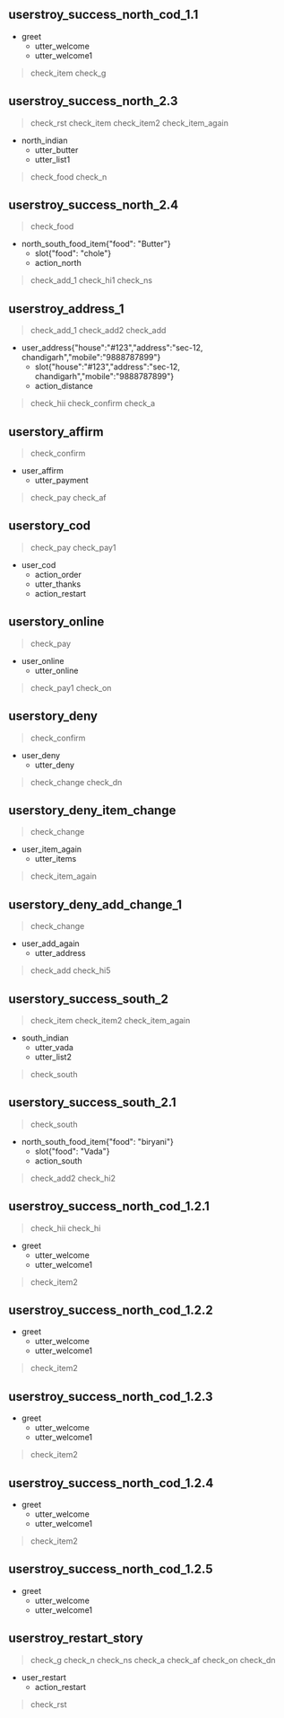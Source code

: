 ## userstroy_success_north_cod_1.1

* greet
  - utter_welcome
  - utter_welcome1

> check_item
> check_g


  




## userstroy_success_north_2.3
> check_rst
> check_item
> check_item2
> check_item_again
* north_indian
  - utter_butter
  - utter_list1

> check_food
> check_n



## userstroy_success_north_2.4
> check_food
* north_south_food_item{"food": "Butter"}
  - slot{"food": "chole"}
  - action_north

  
> check_add_1
> check_hi1
> check_ns


## userstroy_address_1
> check_add_1
> check_add2
> check_add
* user_address{"house":"#123","address":"sec-12, chandigarh","mobile":"9888787899"}
  - slot{"house":"#123","address":"sec-12, chandigarh","mobile":"9888787899"}
  - action_distance

> check_hii
> check_confirm
> check_a




## userstory_affirm
> check_confirm
* user_affirm
  - utter_payment
> check_pay
> check_af




## userstory_cod
> check_pay
> check_pay1
* user_cod
   - action_order
   - utter_thanks
   - action_restart



## userstory_online
> check_pay
* user_online
  - utter_online

> check_pay1
> check_on






## userstory_deny
> check_confirm
* user_deny
  - utter_deny

> check_change
> check_dn




## userstory_deny_item_change
> check_change
* user_item_again
  - utter_items

> check_item_again



## userstory_deny_add_change_1
> check_change
* user_add_again
  - utter_address

> check_add
> check_hi5




## userstory_success_south_2
> check_item
> check_item2
> check_item_again
* south_indian
  - utter_vada
  - utter_list2
> check_south



## userstory_success_south_2.1
> check_south
* north_south_food_item{"food": "biryani"}
  - slot{"food": "Vada"}
  - action_south
> check_add2
> check_hi2



## userstroy_success_north_cod_1.2.1
> check_hii
> check_hi
* greet
  - utter_welcome
  - utter_welcome1
> check_item2





## userstroy_success_north_cod_1.2.2

* greet
  - utter_welcome
  - utter_welcome1
> check_item2



## userstroy_success_north_cod_1.2.3

* greet
  - utter_welcome
  - utter_welcome1
> check_item2



## userstroy_success_north_cod_1.2.4

* greet
  - utter_welcome
  - utter_welcome1

> check_item2



## userstroy_success_north_cod_1.2.5

* greet
  - utter_welcome
  - utter_welcome1

## userstroy_restart_story
> check_g
> check_n
> check_ns
> check_a
> check_af
> check_on
> check_dn
* user_restart
  - action_restart

> check_rst